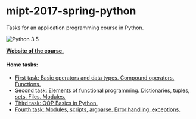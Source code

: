 # mipt-2017-spring-python
Tasks for an application programming course in Python.

![Python 3.5](https://img.shields.io/badge/Python-3.5-orange.svg)

**[Website of the course.](http://atp-fivt.org/programmirovanie-na-yazyke-python/)**

#### Home tasks:
* [First task: Basic operators and data types. Compound operators. Functions.](/Task1)
* [Second task: Elements of functional programming. Dictionaries, tuples, sets. Files. Modules.](/Task2)
* [Third task: OOP Basics in Python.](/Task3)
* [Fourth task: Modules, scripts, argparse. Error handling, exceptions.](/Task4)
